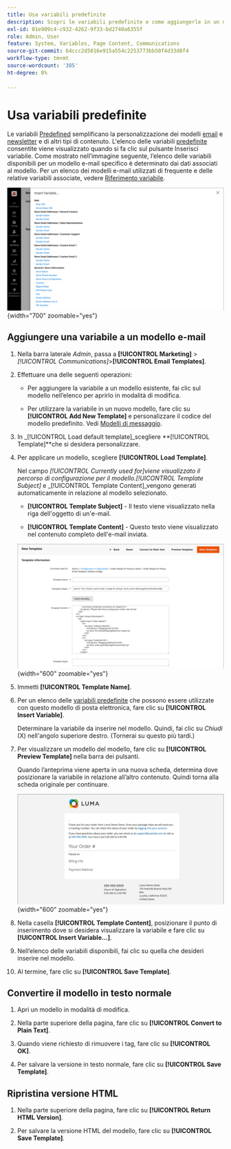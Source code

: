 ```yaml
---
title: Usa variabili predefinite
description: Scopri le variabili predefinite e come aggiungerle in un modello e-mail.
exl-id: 01e909c4-c932-4262-9f33-bd2740a6355f
role: Admin, User
feature: System, Variables, Page Content, Communications
source-git-commit: 64ccc2d5016e915a554c2253773bb50f4d33d6f4
workflow-type: tm+mt
source-wordcount: '385'
ht-degree: 0%

---
```


# Usa variabili predefinite

Le variabili [Predefined](variables-predefined.md) semplificano la personalizzazione dei modelli [email](email-templates.md) e [newsletter](../merchandising-promotions/newsletters.md) e di altri tipi di contenuto. L&#39;elenco delle variabili [predefinite](variables-predefined.md) consentite viene visualizzato quando si fa clic sul pulsante Inserisci variabile. Come mostrato nell’immagine seguente, l’elenco delle variabili disponibili per un modello e-mail specifico è determinato dai dati associati al modello. Per un elenco dei modelli e-mail utilizzati di frequente e delle relative variabili associate, vedere [Riferimento variabile](variables-reference.md).

![Variabili predefinite per modello e-mail](./assets/email-template-new-pickup-order-predefined-variables.png){width="700" zoomable="yes"}

## Aggiungere una variabile a un modello e-mail

1. Nella barra laterale _Admin_, passa a **[!UICONTROL Marketing]** > _[!UICONTROL Communications]_>**[!UICONTROL Email Templates]**.

1. Effettuare una delle seguenti operazioni:

   - Per aggiungere la variabile a un modello esistente, fai clic sul modello nell’elenco per aprirlo in modalità di modifica.

   - Per utilizzare la variabile in un nuovo modello, fare clic su **[!UICONTROL Add New Template]** e personalizzare il codice del modello predefinito. Vedi [Modelli di messaggio](email-template-custom.md#message-templates).

1. In _[!UICONTROL Load default template]_scegliere **[!UICONTROL Template]**che si desidera personalizzare.

1. Per applicare un modello, scegliere **[!UICONTROL Load Template]**.

   Nel campo _[!UICONTROL Currently used for]_viene visualizzato il percorso di configurazione per il modello._[!UICONTROL Template Subject]_ e _[!UICONTROL Template Content]_vengono generati automaticamente in relazione al modello selezionato.

   - **[!UICONTROL Template Subject]** - Il testo viene visualizzato nella riga dell&#39;oggetto di un&#39;e-mail.

   - **[!UICONTROL Template Content]** - Questo testo viene visualizzato nel contenuto completo dell&#39;e-mail inviata.

   ![Contenuto modello e-mail](./assets/email-template-content.png){width="600" zoomable="yes"}

1. Immetti **[!UICONTROL Template Name]**.

1. Per un elenco delle [variabili predefinite](variables-predefined.md) che possono essere utilizzate con questo modello di posta elettronica, fare clic su **[!UICONTROL Insert Variable]**.

   Determinare la variabile da inserire nel modello. Quindi, fai clic su _Chiudi_ (X) nell&#39;angolo superiore destro. (Tornerai su questo più tardi.)

1. Per visualizzare un modello del modello, fare clic su **[!UICONTROL Preview Template]** nella barra dei pulsanti.

   Quando l’anteprima viene aperta in una nuova scheda, determina dove posizionare la variabile in relazione all’altro contenuto. Quindi torna alla scheda originale per continuare.

   ![Anteprima modello](./assets/email-template-new-pickup-order-preview.png){width="600" zoomable="yes"}

1. Nella casella **[!UICONTROL Template Content]**, posizionare il punto di inserimento dove si desidera visualizzare la variabile e fare clic su **[!UICONTROL Insert Variable...]**.

1. Nell’elenco delle variabili disponibili, fai clic su quella che desideri inserire nel modello.

1. Al termine, fare clic su **[!UICONTROL Save Template]**.

## Convertire il modello in testo normale

1. Apri un modello in modalità di modifica.

1. Nella parte superiore della pagina, fare clic su **[!UICONTROL Convert to Plain Text]**.

1. Quando viene richiesto di rimuovere i tag, fare clic su **[!UICONTROL OK]**.

1. Per salvare la versione in testo normale, fare clic su **[!UICONTROL Save Template]**.

## Ripristina versione HTML

1. Nella parte superiore della pagina, fare clic su **[!UICONTROL Return HTML Version]**.

1. Per salvare la versione HTML del modello, fare clic su **[!UICONTROL Save Template]**.
